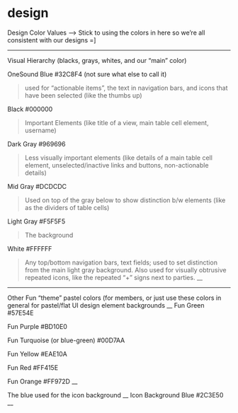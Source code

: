 design
======

Design Color Values
—> Stick to using the colors in here so we’re all consistent with our designs =]
***



Visual Hierarchy (blacks, grays, whites, and our “main” color)


OneSound Blue #32C8F4 (not sure what else to call it) 
>used for “actionable items”, the text in navigation bars, and icons that have been selected (like the thumbs up)


Black #000000 
>Important Elements (like title of a view, main table cell element, username)

Dark Gray #969696 
>Less visually important elements (like details of a main table cell element, unselected/inactive links and buttons,
>non-actionable details)

Mid Gray #DCDCDC
>Used on top of the gray below to show distinction b/w elements (like as the dividers of table cells)

Light Gray #F5F5F5 
>The background 

White #FFFFFF
>Any top/bottom navigation bars, text fields; used to set distinction from the main light gray background. Also used
>for visually obtrusive repeated icons, like the repeated “+” signs next to parties.
__
***



Other Fun “theme” pastel colors (for members, or just use these colors in general for pastel/flat UI design element backgrounds
__
Fun Green #57E54E

Fun Purple #BD10E0

Fun Turquoise (or blue-green) #00D7AA

Fun Yellow #EAE10A

Fun Red #FF415E

Fun Orange #FF972D
__



The blue used for the icon background
__
Icon Background Blue #2C3E50
__

